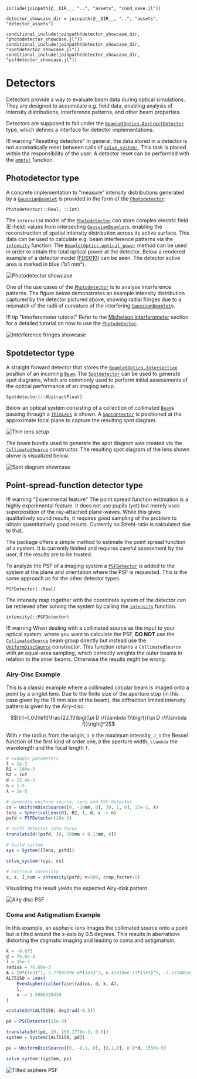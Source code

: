 ```@setup detectors
include(joinpath(@__DIR__, "..", "assets", "cond_save.jl"))

detector_showcase_dir = joinpath(@__DIR__, "..", "assets", "detector_assets")

conditional_include(joinpath(detector_showcase_dir, "photodetector_showcase.jl"))
conditional_include(joinpath(detector_showcase_dir, "spotdetector_showcase.jl"))
conditional_include(joinpath(detector_showcase_dir, "psfdetector_showcase.jl"))
```

# Detectors

Detectors provide a way to evaluate beam data during optical simulations. They are designed to accumulate e.g. field data, enabling analysis of intensity distributions, interference patterns, and other beam properties.

Detectors are supposed to fall under the [`BeamletOptics.AbstractDetector`](@ref) type, which defines a interface for detector implementations.

!!! warning "Resetting detectors"
    In general, the data stored in a detector is not automatically reset between calls of [`solve_system!`](@ref). This task is placed within the responsibility of the user. A detector reset can be performed with the [`empty!`](@ref) function.

## Photodetector type

A concrete implementation to "measure" intensity distributions generated by a [`GaussianBeamlet`](@ref) is provided in the form of the [`Photodetector`](@ref):

```@docs; canonical=false
Photodetector(::Real, ::Int)
```

The `interact3d` model of the [`Photodetector`](@ref) can store complex electric field (E-field) values from intersecting [`GaussianBeamlet`](@ref)s, enabling the reconstruction of spatial intensity distribution across its active surface. This data can be used to calculate e.g. beam interference patterns via the [`intensity`](@ref) function. The [`BeamletOptics.optical_power`](@ref) method can be used in order to obtain the total optical power at the detector. Below a rendered example of a detector model ([FDS010](https://www.thorlabs.com/thorproduct.cfm?partnumber=FDS010)) can be seen. The detector active area is marked in blue (1x1 mm²). 

![Photodetector showcase](pd_showcase.png)

One of the use cases of the [`Photodetector`](@ref) is to analyse interference patterns. The figure below demonstrates an example intensity distribution captured by the detector pictured above, showing radial fringes due to a mismatch of the radii of curvature of the interfering [`GaussianBeamlet`](@ref)s.

!!! tip "Interferometer tutorial"
    Refer to the [Michelson interferometer](@ref) section for a detailed tutorial on how to use the [`Photodetector`](@ref).

![Interference fringes showcase](fringes_showcase.png)

## Spotdetector type

A straight forward detector that stores the [`BeamletOptics.Intersection`](@ref) position of an incoming [`Beam`](@ref). The [`Spotdetector`](@ref) can be used to generate spot diagrams, which are commonly used to perform initial assessments of the optical performance of an imaging setup.

```@docs; canonical=false
Spotdetector(::AbstractFloat)
```

Below an optical system consisting of a collection of collimated [`Beam`](@ref)s passing through a [`ThinLens`](@ref) is shown. A [`Spotdetector`](@ref) is positioned at the approximate focal plane to capture the resulting spot diagram.

![Thin lens setup](spot_diagram_system.png)

The beam bundle used to generate the spot diagram was created via the [`CollimatedSource`](@ref) constructor. The resulting spot diagram of the lens shown above is visualized below.

![Spot diagram showcase](spot_diagram_showcase.png)

## Point-spread-function detector type

!!! warning "Experimental feature"
    The point spread function estimation is a highly experimental feature. It does not use
    pupils (yet) but merely uses superposition of the ray-attached plane-waves. While this
    gives qualitatively sound results, it requires good sampling of the problem to obtain
    quantitatively good results. Currently no Strehl-ratio is calculated due to that.

The package offers a simple method to estimate the point spread function of a system. It is 
currently limited and requires careful assessment by the user, if the results are to be trusted.

To analyze the PSF of a imaging system a [`PSFDetector`](@ref) is added to the system at the plane
and orientation where the PSF is requested. This is the same approach as for the other detector types.

```@docs; canonical=false
PSFDetector(::Real)
```

The intensity map together with the coordinate system of the detector can be retrieved after solving the system by calling the [`intensity`](@ref) function.

```@docs; canonical=false
intensity(::PSFDetector)
```

!!! warning
    When dealing with a collimated source as the input to your optical system, where you want to calculate the PSF, **DO NOT** use the [`CollimatedSource`](@ref) beam group directly but instead use the [`UniformDiscSource`](@ref) constructor. This function returns a `CollimatedSource` with an equal-area sampling, which correctly weights the outer beams in relation to the inner beams. Otherwise the results might be wrong.


### Airy-Disc Example

This is a classic example where a collimated circular beam is imaged onto a point by a singlet lens.
Due to the finite size of the aperture stop (in this case given by the 15 mm size of the beam), the diffraction
limited intensity pattern is given by the Airy-disc:

```math
I(r)=I_0\!\left[\frac{2J_1\!\bigl(\pi D r/(\lambda f)\bigr)}{\pi D r/(\lambda f)}\right]^2
```

With ``r`` the radius from the origin, ``I_0`` the maximum intensity, ``J_1`` the Bessel function of the first kind of order one, ``D`` the aperture width, ``\lambda`` the wavelength and the focal length ``f``.

```julia
# example parameters
l = 1e-3
R1 = 100e-3
R2 = Inf
d = 25.4e-3
n = 1.5
λ = 1e-6

# generate uniform source, lens and PSF detector
cs = UniformDiscSource([0, -10mm, 0], [0, 1, 0], 15e-3, λ)
lens = SphericalLens(R1, R2, l, d, x -> n)
psfd = PSFDetector(10e-3)

# shift detector into focus
translate3d!(psfd, [0, 200mm + 0.13mm, 0])

# build system
sys = System([lens, psfd])

solve_system!(sys, cs)

# retrieve intensity
x, z, I_num = intensity(psfd; n=500, crop_factor=5)
```

Visualizing the result yields the expected Airy-disk pattern.

![Airy disc PSF](psf_airy_showcase.png)

### Coma and Astigmatism Example

In this example, an aspheric lens images the collimated source onto a point but is tilted around the x-axis by 0.5 degrees.
This results in aberrations distorting the stigmatic imaging and leading to coma and astigmatism.

```julia
k = -0.675
d = 75.0e-3
l = 15e-3
radius = 76.68e-3
A = [0*(1e3)^1, 2.7709219e-8*(1e3)^3, 6.418186e-13*(1e3)^5, -1.5724014e-17*(1e3)^7, -2.7768768e-21*(1e3)^9, -2.590162e-25*(1e3)^11]
AL75150 = Lens(
    EvenAsphericalSurface(radius, d, k, A),
    l,
    n -> 1.5006520430
)

xrotate3d!(AL75150, deg2rad(-0.5))

pd = PSFDetector(15e-3)

translate3d!(pd, [0, 158.1779e-3, 0.0])
system = System([AL75150, pd])

ps = UniformDiscSource([0, -0.1, 0], [0,1,0], 0.8*d, 1550e-9)

solve_system!(system, ps)
```

![Tilted asphere PSF](psf_tilted_showcase.png)